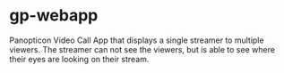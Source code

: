 # gp-webapp
Panopticon
Video Call App that displays a single streamer to multiple viewers.
The streamer can not see the viewers, but is able to see where their eyes are looking on their stream.

